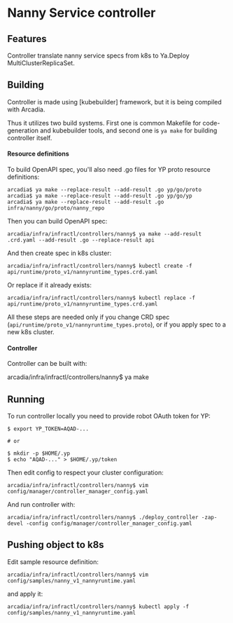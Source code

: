 Nanny Service controller
=======================

Features
--------

Controller translate nanny service specs from k8s to Ya.Deploy MultiClusterReplicaSet.

Building
--------

Controller is made using [kubebuilder] framework, but it is being compiled with Arcadia.

Thus it utilizes two build systems. First one is common Makefile for code-generation and
kubebuilder tools, and second one is `ya make` for building controller itself.

#### Resource definitions

To build OpenAPI spec, you'll also need .go files for YP proto resource definitions:

    arcadia$ ya make --replace-result --add-result .go yp/go/proto
    arcadia$ ya make --replace-result --add-result .go yp/go/yp
    arcadia$ ya make --replace-result --add-result .go infra/nanny/go/proto/nanny_repo

Then you can build OpenAPI spec:

    arcadia/infra/infractl/controllers/nanny$ ya make --add-result .crd.yaml --add-result .go --replace-result api

And then create spec in k8s cluster:

    arcadia/infra/infractl/controllers/nanny$ kubectl create -f api/runtime/proto_v1/nannyruntime_types.crd.yaml

Or replace if it already exists:

    arcadia/infra/infractl/controllers/nanny$ kubectl replace -f api/runtime/proto_v1/nannyruntime_types.crd.yaml

All these steps are needed only if you change CRD spec (`api/runtime/proto_v1/nannyruntime_types.proto`),
or if you apply spec to a new k8s cluster.

#### Controller

Controller can be built with:

   arcadia/infra/infractl/controllers/nanny$ ya make 

Running
-------

To run controller locally you need to provide robot OAuth token for YP:

    $ export YP_TOKEN=AQAD-...

    # or

    $ mkdir -p $HOME/.yp
    $ echo "AQAD-..." > $HOME/.yp/token

Then edit config to respect your cluster configuration:

    arcadia/infra/infractl/controllers/nanny$ vim config/manager/controller_manager_config.yaml

And run controller with:

    arcadia/infra/infractl/controllers/nanny$ ./deploy_controller -zap-devel -config config/manager/controller_manager_config.yaml

Pushing object to k8s
---------------------

Edit sample resource definition:

    arcadia/infra/infractl/controllers/nanny$ vim config/samples/nanny_v1_nannyruntime.yaml

and apply it:

    arcadia/infra/infractl/controllers/nanny$ kubectl apply -f config/samples/nanny_v1_nannyruntime.yaml
